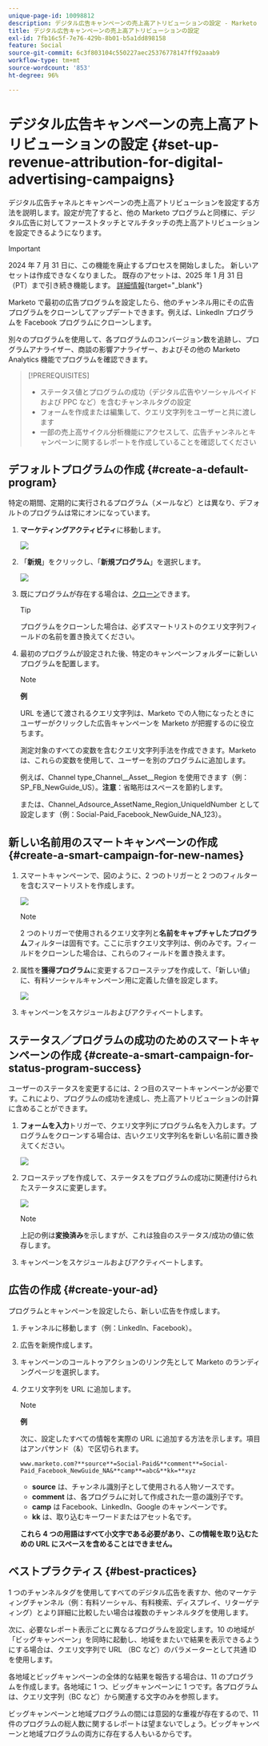 ```yaml
---
unique-page-id: 10098812
description: デジタル広告キャンペーンの売上高アトリビューションの設定 - Marketo ドキュメント - 製品ドキュメント
title: デジタル広告キャンペーンの売上高アトリビューションの設定
exl-id: 7fb16c5f-7e76-429b-8b01-b5a1dd898158
feature: Social
source-git-commit: 6c3f803104c550227aec25376778147ff92aaab9
workflow-type: tm+mt
source-wordcount: '853'
ht-degree: 96%

---
```


# デジタル広告キャンペーンの売上高アトリビューションの設定 {#set-up-revenue-attribution-for-digital-advertising-campaigns}

デジタル広告チャネルとキャンペーンの売上高アトリビューションを設定する方法を説明します。設定が完了すると、他の Marketo プログラムと同様に、デジタル広告に対してファーストタッチとマルチタッチの売上高アトリビューションを設定できるようになります。

>[!IMPORTANT]
>
>2024 年 7 月 31 日に、この機能を廃止するプロセスを開始しました。 新しいアセットは作成できなくなりました。 既存のアセットは、2025 年 1 月 31 日（PT）まで引き続き機能します。 [詳細情報](https://nation.marketo.com/t5/employee-blogs/marketo-engage-social-features-deprecation/ba-p/351977){target="_blank"}

Marketo で最初の広告プログラムを設定したら、他のチャンネル用にその広告プログラムをクローンしてアップデートできます。例えば、LinkedIn プログラムを Facebook プログラムにクローンします。

別々のプログラムを使用して、各プログラムのコンバージョン数を追跡し、プログラムアナライザー、商談の影響アナライザー、およびその他の Marketo Analytics 機能でプログラムを確認できます。

>[!PREREQUISITES]
>
>* ステータス値とプログラムの成功（デジタル広告やソーシャルペイドおよび PPC など）を含むチャンネルタグの設定
>* フォームを作成または編集して、クエリ文字列をユーザーと共に渡します
>* 一部の売上高サイクル分析機能にアクセスして、広告チャンネルとキャンペーンに関するレポートを作成していることを確認してください

## デフォルトプログラムの作成 {#create-a-default-program}

特定の期間、定期的に実行されるプログラム（メールなど）とは異なり、デフォルトのプログラムは常にオンになっています。

1. **マーケティングアクティビティ**&#x200B;に移動します。

   ![](assets/login-marketing-activities-5.png)

1. 「**新規**」をクリックし、「**新規プログラム**」を選択します。

   ![](assets/image2016-3-14-15-52-0.png)

1. 既にプログラムが存在する場合は、[クローン](/help/marketo/product-docs/core-marketo-concepts/programs/working-with-programs/clone-a-program.md)できます。

   >[!TIP]
   >
   >プログラムをクローンした場合は、必ずスマートリストのクエリ文字列フィールドの名前を置き換えてください。

1. 最初のプログラムが設定された後、特定のキャンペーンフォルダーに新しいプログラムを配置します。

   >[!NOTE]
   >
   >**例**
   >
   >URL を通じて渡されるクエリ文字列は、Marketo での人物になったときにユーザーがクリックした広告キャンペーンを Marketo が把握するのに役立ちます。
   >
   >測定対象のすべての変数を含むクエリ文字列手法を作成できます。Marketo は、これらの変数を使用して、ユーザーを別のプログラムに追加します。
   >
   >例えば、Channel type_Channel__Asset__Region を使用できます（例：SP_FB_NewGuide_US）。**注意**：省略形はスペースを節約します。
   >
   >または、Channel_Adsource_AssetName_Region_UniqueIdNumber として設定します（例：Social-Paid_Facebook_NewGuide_NA_123）。

## 新しい名前用のスマートキャンペーンの作成 {#create-a-smart-campaign-for-new-names}

1. スマートキャンペーンで、図のように、2 つのトリガーと 2 つのフィルターを含むスマートリストを作成します。

   ![](assets/image2016-3-23-13-3a59-3a24.png)

   >[!NOTE]
   >
   >2 つのトリガーで使用されるクエリ文字列と&#x200B;**名前をキャプチャしたプログラム**&#x200B;フィルターは固有です。ここに示すクエリ文字列は、例のみです。フィールドをクローンした場合は、これらのフィールドを置き換えます。

1. 属性を&#x200B;**獲得プログラム**&#x200B;に変更するフローステップを作成して、「新しい値」に、有料ソーシャルキャンペーン用に定義した値を設定します。

   ![](assets/image2016-3-14-14-3a58-3a6.png)

1. キャンペーンをスケジュールおよびアクティベートします。

## ステータス／プログラムの成功のためのスマートキャンペーンの作成 {#create-a-smart-campaign-for-status-program-success}

ユーザーのステータスを変更するには、2 つ目のスマートキャンペーンが必要です。これにより、プログラムの成功を達成し、売上高アトリビューションの計算に含めることができます。

1. **フォームを入力**&#x200B;トリガーで、クエリ文字列にプログラム名を入力します。プログラムをクローンする場合は、古いクエリ文字列名を新しい名前に置き換えてください。

   ![](assets/image2016-3-23-14-3a7-3a20.png)

1. フローステップを作成して、ステータスをプログラムの成功に関連付けられたステータスに変更します。

   ![](assets/image2016-3-14-15-3a9-3a29.png)

   >[!NOTE]
   >
   >上記の例は&#x200B;**変換済み**&#x200B;を示しますが、これは独自のステータス/成功の値に依存します。

1. キャンペーンをスケジュールおよびアクティベートします。

## 広告の作成 {#create-your-ad}

プログラムとキャンペーンを設定したら、新しい広告を作成します。

1. チャンネルに移動します（例：LinkedIn、Facebook）。
1. 広告を新規作成します。
1. キャンペーンのコールトゥアクションのリンク先として Marketo のランディングページを選択します。
1. クエリ文字列を URL に追加します。

   >[!NOTE]
   >
   >**例**
   >
   >次に、設定したすべての情報を実際の URL に追加する方法を示します。項目はアンパサンド（&amp;）で区切られます。
   >
   >`www.marketo.com?**source**=Social-Paid&**comment**=Social-Paid_Facebook_NewGuide_NA&**camp**=abc&**kk=**xyz`
   >
   >* **source** は、チャンネル識別子として使用される人物ソースです。
   >* **comment** は、各プログラムに対して作成された一意の識別子です。
   >* **camp** は Facebook、LinkedIn、Google のキャンペーンです。
   >* **kk** は、取り込むキーワードまたはアセット名です。
   >
   >**これら 4 つの用語はすべて小文字である必要があり、この情報を取り込むための URL にスペースを含めることはできません。**

## ベストプラクティス {#best-practices}

1 つのチャンネルタグを使用してすべてのデジタル広告を表すか、他のマーケティングチャンネル（例：有料ソーシャル、有料検索、ディスプレイ、リターゲティング）とより詳細に比較したい場合は複数のチャンネルタグを使用します。

次に、必要なレポート表示ごとに異なるプログラムを設定します。10 の地域が「ビッグキャンペーン」を同時に起動し、地域をまたいで結果を表示できるようにする場合は、クエリ文字列で URL （BC など）のパラメーターとして共通 ID を使用します。

各地域とビッグキャンペーンの全体的な結果を報告する場合は、11 のプログラムを作成します。各地域に 1 つ、ビッグキャンペーンに 1 つです。各プログラムは、クエリ文字列（BC など）から関連する文字のみを参照します。

ビッグキャンペーンと地域プログラムの間には意図的な重複が存在するので、11 件のプログラムの総人数に関するレポートは望まないでしょう。ビッグキャンペーンと地域プログラムの両方に存在する人もいるからです。
